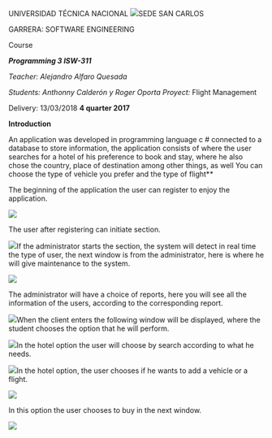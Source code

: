 ﻿UNIVERSIDAD TÉCNICA NACIONAL  ![](Aspose.Words.f97d7475-0c3f-4db5-8b07-cab58753cd83.001.png)SEDE SAN CARLOS  

GARRERA: SOFTWARE ENGINEERING 

Course

***Programming 3 ISW-311***

*Teacher: Alejandro Alfaro Quesada*

*Students: Anthonny Calderón y Roger Oporta Proyect:* Flight Management

Delivery: 13/03/2018 **4 quarter 2017**  

**Introduction** 

An  application  was  developed  in  programming  language  c  # connected to a database to store information, the application consists of where the user searches for a hotel of his preference to book and stay, where he also chose the country, place of destination among other things, as well You can choose the type of vehicle you prefer and the type of flight** 

The beginning of the application the user can register to enjoy the application. 

![](Aspose.Words.f97d7475-0c3f-4db5-8b07-cab58753cd83.002.jpeg)

The user after registering can initiate section. 

![](Aspose.Words.f97d7475-0c3f-4db5-8b07-cab58753cd83.003.jpeg)If the administrator starts the section, the system will detect in real time the type of user, the next window is from the administrator, here is where he will give maintenance to the system. 

![](Aspose.Words.f97d7475-0c3f-4db5-8b07-cab58753cd83.004.jpeg)

The administrator will have a choice of reports, here you will see all the information of the users, according to the corresponding report. 

![](Aspose.Words.f97d7475-0c3f-4db5-8b07-cab58753cd83.005.jpeg)When the client enters the following window will be displayed, where the student chooses the option that he will perform. 

![](Aspose.Words.f97d7475-0c3f-4db5-8b07-cab58753cd83.006.jpeg)In the hotel option the user will choose by search according to what he needs. 

![](Aspose.Words.f97d7475-0c3f-4db5-8b07-cab58753cd83.007.jpeg)In the hotel option, the user chooses if he wants to add a vehicle or a flight. 

![](Aspose.Words.f97d7475-0c3f-4db5-8b07-cab58753cd83.008.jpeg)

In this option the user chooses to buy in the next window. 

![](Aspose.Words.f97d7475-0c3f-4db5-8b07-cab58753cd83.009.png)
